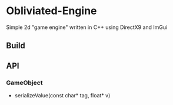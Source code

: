 # Obliviated-Engine
Simple 2d "game engine" written in C++ using DirectX9 and ImGui

## Build


## API

### GameObject
-    serializeValue(const char* tag, float* v)